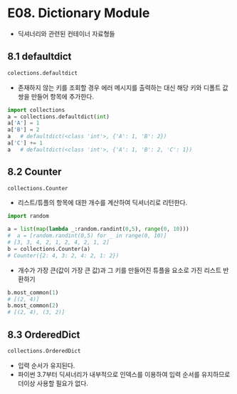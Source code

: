 # E08. Dictionary Module

- 딕셔너리와 관련된 컨테이너 자료형들



 ## 8.1 defaultdict

```python
colections.defaultdict
```

- 존재하지 않는 키를 조회할 경우 에러 메시지를 출력하는 대신 해당 키와 디폴트 값 쌍을 만들어 항목에 추가한다.

```python
import collections
a = collections.defaultdict(int)
a['A'] = 1
a['B'] = 2
a	# defaultdict(<class 'int'>, {'A': 1, 'B': 2})
a['C'] += 1
a	# defaultdict(<class 'int'>, {'A': 1, 'B': 2, 'C': 1})
```



## 8.2 Counter

```python
collections.Counter
```

- 리스트/튜플의 항목에 대한 개수를 계산하여 딕셔너리로 리턴한다.

```python
import random

a = list(map(lambda _:random.randint(0,5), range(0, 10)))
#  a = [random.randint(0,5) for _ in range(0, 10)]
# [3, 3, 4, 2, 1, 2, 4, 2, 1, 2]
b = collections.Counter(a)
# Counter({2: 4, 3: 2, 4: 2, 1: 2})
```

- 개수가 가장 큰(값이 가장 큰 값)과 그 키를 만들어진 튜플을 요소로 가진 리스트 반환하기

```python
b.most_common(1) 
# [(2, 4)]
b.most_common(2) 
# [(2, 4), (3, 2)]
```



## 8.3 OrderedDict

```python
collections.OrderedDict
```

- 입력 순서가 유지된다.
- 파이썬 3.7부터 딕셔너리가 내부적으로 인덱스를 이용하여 입력 순서를 유지하므로 더이상 사용할 필요가 없다.